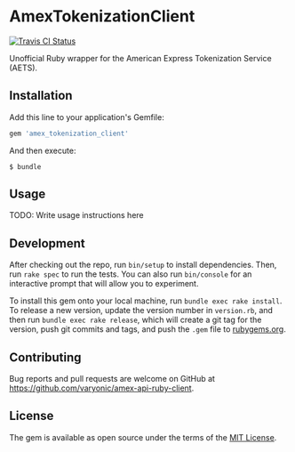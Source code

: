 # AmexTokenizationClient

[![Travis CI Status](https://secure.travis-ci.org/varyonic/amex-api-ruby-client.svg)](https://travis-ci.org/varyonic/amex-api-ruby-client)

Unofficial Ruby wrapper for the American Express Tokenization Service (AETS).

## Installation

Add this line to your application's Gemfile:

```ruby
gem 'amex_tokenization_client'
```

And then execute:

    $ bundle

## Usage

TODO: Write usage instructions here

## Development

After checking out the repo, run `bin/setup` to install dependencies. Then, run `rake spec` to run the tests. You can also run `bin/console` for an interactive prompt that will allow you to experiment.

To install this gem onto your local machine, run `bundle exec rake install`. To release a new version, update the version number in `version.rb`, and then run `bundle exec rake release`, which will create a git tag for the version, push git commits and tags, and push the `.gem` file to [rubygems.org](https://rubygems.org).

## Contributing

Bug reports and pull requests are welcome on GitHub at https://github.com/varyonic/amex-api-ruby-client.

## License

The gem is available as open source under the terms of the [MIT License](https://opensource.org/licenses/MIT).
